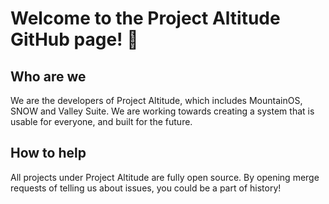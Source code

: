 # Welcome to the Project Altitude GitHub page! 👋

## Who are we
We are the developers of Project Altitude, which includes MountainOS, SNOW and Valley Suite. We are working towards creating a system that is usable for everyone, and built for the future.

## How to help
All projects under Project Altitude are fully open source. By opening merge requests of telling us about issues, you could be a part of history!
